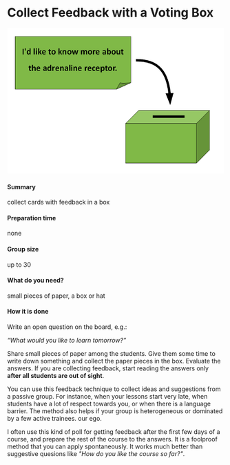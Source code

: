 
# Collect Feedback with a Voting Box

![Voting Box](../images/closed_poll.png)

#### Summary
collect cards with feedback in a box

#### Preparation time
none

#### Group size
up to 30

#### What do you need?
small pieces of paper, a box or hat

#### How it is done

Write an open question on the board, e.g.: 

*“What would you like to learn tomorrow?”*

Share small pieces of paper among the students. Give them some time to write down something and collect the paper pieces in the box. Evaluate the answers. If you are collecting feedback, start reading the answers only **after all students are out of sight**.

You can use this feedback technique to collect ideas and suggestions from a passive group. For instance, when your lessons start very late, when students have a lot of respect towards you, or when there is a language barrier. The method also helps if your group is heterogeneous or dominated by a few active trainees.
our ego.

I often use this kind of poll for getting feedback after the first few days of a course, and prepare the rest of the course to the answers. It is a foolproof method that you can apply spontaneously.
It works much better than suggestive quesions like *"How do you like the course so far?"*.

